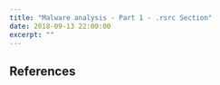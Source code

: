 ```yaml
---
title: "Malware analysis - Part 1 - .rsrc Section"
date: 2018-09-13 22:00:00
excerpt: ""
---
```




## References

